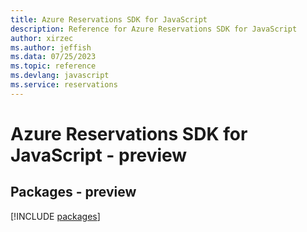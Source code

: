 ```yaml
---
title: Azure Reservations SDK for JavaScript
description: Reference for Azure Reservations SDK for JavaScript
author: xirzec
ms.author: jeffish
ms.data: 07/25/2023
ms.topic: reference
ms.devlang: javascript
ms.service: reservations
---
```

# Azure Reservations SDK for JavaScript - preview
## Packages - preview
[!INCLUDE [packages](reservations-index.md)]